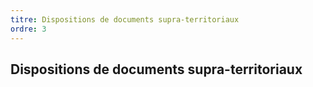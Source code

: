 ```yaml
---
titre: Dispositions de documents supra-territoriaux
ordre: 3
---
```


## Dispositions de documents supra-territoriaux
